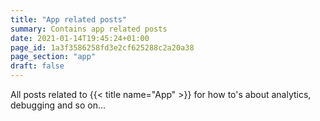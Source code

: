 ```yaml
---
title: "App related posts"
summary: Contains app related posts
date: 2021-01-14T19:45:24+01:00
page_id: 1a3f3586258fd3e2cf625288c2a20a38
page_section: "app"
draft: false
---
```


All posts related to {{< title name="App" >}} for how to's about analytics, debugging and so on…